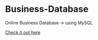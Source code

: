 # Business-Database
Online Business Database -> using MySQL 

[Check it out here](https://brianperel.github.io/project3.html)
